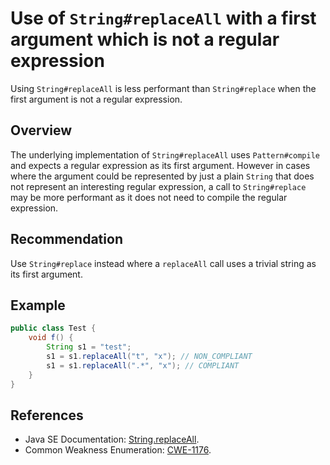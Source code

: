 # Use of `String#replaceAll` with a first argument which is not a regular expression

Using `String#replaceAll` is less performant than `String#replace` when the first argument is not a regular expression.

## Overview

The underlying implementation of `String#replaceAll` uses `Pattern#compile` and expects a regular expression as its first argument. However in cases where the argument could be represented by just a plain `String` that does not represent an interesting regular expression, a call to `String#replace` may be more performant as it does not need to compile the regular expression.

## Recommendation

Use `String#replace` instead where a `replaceAll` call uses a trivial string as its first argument.

## Example

```java
public class Test {
    void f() {
        String s1 = "test";
        s1 = s1.replaceAll("t", "x"); // NON_COMPLIANT
        s1 = s1.replaceAll(".*", "x"); // COMPLIANT
    }
}

```

## References

- Java SE Documentation: [String.replaceAll](https://docs.oracle.com/en/java/javase/20/docs/api/java.base/java/lang/String.html#replaceAll(java.lang.String,java.lang.String)).
- Common Weakness Enumeration: [CWE-1176](https://cwe.mitre.org/data/definitions/1176.html).
